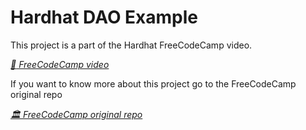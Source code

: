 # Hardhat DAO Example

This project is a part of the Hardhat FreeCodeCamp video.

_[ :movie_camera: FreeCodeCamp video](https://www.youtube.com/watch?v=gyMwXuJrbJQ&t)_

If you want to know more about this project go to the FreeCodeCamp original repo

_[ :classical_building: FreeCodeCamp original repo](https://github.com/PatrickAlphaC/dao-template)_
